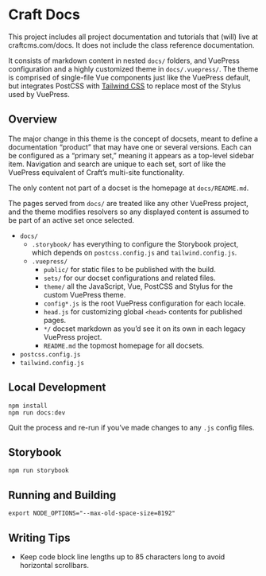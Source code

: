 # Craft Docs

This project includes all project documentation and tutorials that (will) live at craftcms.com/docs. It does not include the class reference documentation.

It consists of markdown content in nested `docs/` folders, and VuePress configuration and a highly customized theme in `docs/.vuepress/`. The theme is comprised of single-file Vue components just like the VuePress default, but integrates PostCSS with [Tailwind CSS](https://tailwindcss.com/) to replace most of the Stylus used by VuePress.

## Overview

The major change in this theme is the concept of docsets, meant to define a documentation “product” that may have one or several versions. Each can be configured as a “primary set,” meaning it appears as a top-level sidebar item. Navigation and search are unique to each set, sort of like the VuePress equivalent of Craft’s multi-site functionality.

The only content not part of a docset is the homepage at `docs/README.md`.

The pages served from `docs/` are treated like any other VuePress project, and the theme modifies resolvers so any displayed content is assumed to be part of an active set once selected.

- `docs/`
    - `.storybook/` has everything to configure the Storybook project, which depends on `postcss.config.js` and `tailwind.config.js`.
    - `.vuepress/`
        - `public/` for static files to be published with the build.
        - `sets/` for our docset configurations and related files.
        - `theme/` all the JavaScript, Vue, PostCSS and Stylus for the custom VuePress theme.
        - `config*.js` is the root VuePress configuration for each locale.
        - `head.js` for customizing global `<head>` contents for published pages.
        - `*/` docset markdown as you’d see it on its own in each legacy VuePress project.
        - `README.md` the topmost homepage for all docsets.
- `postcss.config.js`
- `tailwind.config.js`

## Local Development

```
npm install
npm run docs:dev
```

Quit the process and re-run if you’ve made changes to any `.js` config files.

## Storybook

```
npm run storybook
```

## Running and Building

```
export NODE_OPTIONS="--max-old-space-size=8192"
```

## Writing Tips

- Keep code block line lengths up to 85 characters long to avoid horizontal scrollbars.
